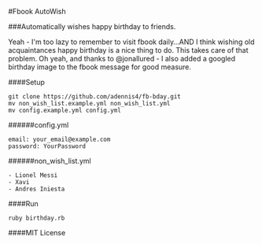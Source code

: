 #Fbook AutoWish

###Automatically wishes happy birthday to friends.

Yeah - I'm too lazy to remember to visit fbook daily…AND I think wishing old acquaintances happy birthday is a nice thing to do. This takes care of that problem.  Oh yeah, and thanks to @jonallured - I also added a googled birthday image to the fbook message for good measure.

####Setup

  	git clone https://github.com/adennis4/fb-bday.git
	mv non_wish_list.example.yml non_wish_list.yml
	mv config.example.yml config.yml
	
######config.yml
	
	email: your_email@example.com
	password: YourPassword
	
######non_wish_list.yml

	- Lionel Messi
	- Xavi
	- Andres Iniesta
	
####Run

	ruby birthday.rb

####MIT License
